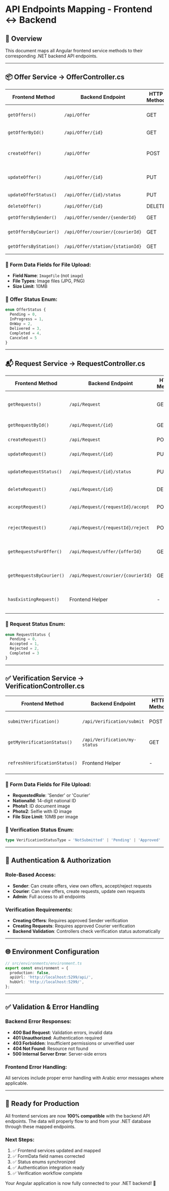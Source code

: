 # API Endpoints Mapping - Frontend ↔ Backend

## 🎯 **Overview**
This document maps all Angular frontend service methods to their corresponding .NET backend API endpoints.

---

## 📦 **Offer Service** → OfferController.cs

| Frontend Method | Backend Endpoint | HTTP Method | Auth Required | Description |
|----------------|------------------|-------------|---------------|-------------|
| `getOffers()` | `/api/Offer` | GET | ✅ Sender,Courier | Get paginated offers |
| `getOfferById()` | `/api/Offer/{id}` | GET | ✅ Sender,Courier | Get specific offer |
| `createOffer()` | `/api/Offer` | POST | ✅ Sender | Create new offer with image upload |
| `updateOffer()` | `/api/Offer/{id}` | PUT | ✅ Sender | Update existing offer |
| `updateOfferStatus()` | `/api/Offer/{id}/status` | PUT | ✅ Sender,Courier,Admin | Update offer status |
| `deleteOffer()` | `/api/Offer/{id}` | DELETE | ✅ Sender,Admin | Delete offer |
| `getOffersBySender()` | `/api/Offer/sender/{senderId}` | GET | ✅ Sender | Get offers by sender |
| `getOffersByCourier()` | `/api/Offer/courier/{courierId}` | GET | ✅ Courier | Get offers by courier |
| `getOffersByStation()` | `/api/Offer/station/{stationId}` | GET | ✅ Sender,Courier | Get offers by station |

### 📝 **Form Data Fields for File Upload:**
- **Field Name**: `ImageFile` (not `image`)
- **File Types**: Image files (JPG, PNG)
- **Size Limit**: 10MB

### 🔄 **Offer Status Enum:**
```typescript
enum OfferStatus {
  Pending = 0,
  InProgress = 1,
  OnWay = 2,
  Delivered = 3,
  Completed = 4,
  Canceled = 5
}
```

---

## 📬 **Request Service** → RequestController.cs

| Frontend Method | Backend Endpoint | HTTP Method | Auth Required | Description |
|----------------|------------------|-------------|---------------|-------------|
| `getRequests()` | `/api/Request` | GET | ✅ Admin | Get all requests (admin only) |
| `getRequestById()` | `/api/Request/{id}` | GET | ✅ Auth | Get specific request |
| `createRequest()` | `/api/Request` | POST | ✅ Courier | Create new request |
| `updateRequest()` | `/api/Request/{id}` | PUT | ✅ Courier | Update request |
| `updateRequestStatus()` | `/api/Request/{id}/status` | PUT | ✅ Sender,Courier,Admin | Update request status |
| `deleteRequest()` | `/api/Request/{id}` | DELETE | ✅ Courier,Admin | Delete request |
| `acceptRequest()` | `/api/Request/{requestId}/accept` | POST | ✅ Sender | Accept courier request |
| `rejectRequest()` | `/api/Request/{requestId}/reject` | POST | ✅ Sender | Reject courier request |
| `getRequestsForOffer()` | `/api/Request/offer/{offerId}` | GET | ✅ Sender | Get requests for specific offer |
| `getRequestsByCourier()` | `/api/Request/courier/{courierId}` | GET | ✅ Courier | Get requests by courier |
| `hasExistingRequest()` | Frontend Helper | - | - | Check if courier has pending request |

### 🔄 **Request Status Enum:**
```typescript
enum RequestStatus {
  Pending = 0,
  Accepted = 1,
  Rejected = 2,
  Completed = 3
}
```

---

## ✅ **Verification Service** → VerificationController.cs

| Frontend Method | Backend Endpoint | HTTP Method | Auth Required | Description |
|----------------|------------------|-------------|---------------|-------------|
| `submitVerification()` | `/api/Verification/submit` | POST | ✅ Auth | Submit verification documents |
| `getMyVerificationStatus()` | `/api/Verification/my-status` | GET | ✅ Auth | Get user's verification status |
| `refreshVerificationStatus()` | Frontend Helper | - | - | Refresh status from backend |

### 📝 **Form Data Fields for File Upload:**
- **RequestedRole**: 'Sender' or 'Courier'
- **NationalId**: 14-digit national ID
- **Photo1**: ID document image
- **Photo2**: Selfie with ID image
- **File Size Limit**: 10MB per image

### 🔄 **Verification Status Enum:**
```typescript
type VerificationStatusType = 'NotSubmitted' | 'Pending' | 'Approved' | 'Rejected';
```

---

## 🔐 **Authentication & Authorization**

### **Role-Based Access:**
- **Sender**: Can create offers, view own offers, accept/reject requests
- **Courier**: Can view offers, create requests, update own requests
- **Admin**: Full access to all endpoints

### **Verification Requirements:**
- **Creating Offers**: Requires approved Sender verification
- **Creating Requests**: Requires approved Courier verification
- **Backend Validation**: Controllers check verification status automatically

---

## 🌐 **Environment Configuration**

```typescript
// src/environments/environment.ts
export const environment = {
  production: false,
  apiUrl: 'http://localhost:5299/api/',
  hubUrl: 'http://localhost:5299/',
};
```

---

## ✅ **Validation & Error Handling**

### **Backend Error Responses:**
- **400 Bad Request**: Validation errors, invalid data
- **401 Unauthorized**: Authentication required
- **403 Forbidden**: Insufficient permissions or unverified user
- **404 Not Found**: Resource not found
- **500 Internal Server Error**: Server-side errors

### **Frontend Error Handling:**
All services include proper error handling with Arabic error messages where applicable.

---

## 🚀 **Ready for Production**

All frontend services are now **100% compatible** with the backend API endpoints. The data will properly flow to and from your .NET database through these mapped endpoints.

### **Next Steps:**
1. ✅ Frontend services updated and mapped
2. ✅ FormData field names corrected
3. ✅ Status enums synchronized
4. ✅ Authentication integration ready
5. ✅ Verification workflow complete

Your Angular application is now fully connected to your .NET backend! 🎉 